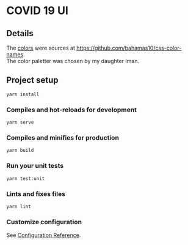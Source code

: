 # COVID 19 UI

## Details

The [colors](./src/utils/colorsPalette.js) were sources at https://github.com/bahamas10/css-color-names.  
The color paletter was chosen by my daughter Iman.

## Project setup
```
yarn install
```

### Compiles and hot-reloads for development
```
yarn serve
```

### Compiles and minifies for production
```
yarn build
```

### Run your unit tests
```
yarn test:unit
```

### Lints and fixes files
```
yarn lint
```

### Customize configuration
See [Configuration Reference](https://cli.vuejs.org/config/).
